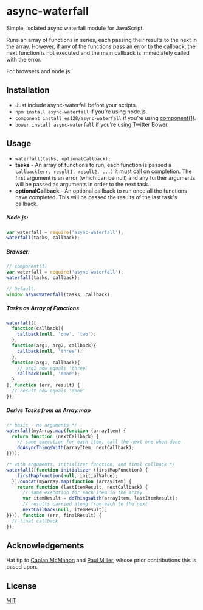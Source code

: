 # async-waterfall

Simple, isolated async waterfall module for JavaScript.

Runs an array of functions in series, each passing their results to the next in
the array. However, if any of the functions pass an error to the callback, the
next function is not executed and the main callback is immediately called with
the error.

For browsers and node.js.

## Installation
* Just include async-waterfall before your scripts.
* `npm install async-waterfall` if you’re using node.js.
* `component install es128/async-waterfall` if you’re using
[component(1)](https://github.com/component/component).
* `bower install async-waterfall` if you’re using
[Twitter Bower](http://bower.io).

## Usage

* `waterfall(tasks, optionalCallback);`
* **tasks** - An array of functions to run, each function is passed a
`callback(err, result1, result2, ...)` it must call on completion. The first
argument is an error (which can be null) and any further arguments will be
passed as arguments in order to the next task.
* **optionalCallback** - An optional callback to run once all the functions have
completed. This will be passed the results of the last task's callback.

##### Node.js:

```javascript
var waterfall = require('async-waterfall');
waterfall(tasks, callback);
```

##### Browser:

```javascript
// component(1)
var waterfall = require('async-waterfall');
waterfall(tasks, callback);

// Default:
window.asyncWaterfall(tasks, callback);
```

##### Tasks as Array of Functions

```javascript
waterfall([
  function(callback){
    callback(null, 'one', 'two');
  },
  function(arg1, arg2, callback){
    callback(null, 'three');
  },
  function(arg1, callback){
    // arg1 now equals 'three'
    callback(null, 'done');
  }
], function (err, result) {
  // result now equals 'done'
});
```

##### Derive Tasks from an Array.map

```javascript
/* basic - no arguments */
waterfall(myArray.map(function (arrayItem) {
  return function (nextCallback) {
    // same execution for each item, call the next one when done
    doAsyncThingsWith(arrayItem, nextCallback);
}}));

/* with arguments, initializer function, and final callback */
waterfall([function initializer (firstMapFunction) {
    firstMapFunction(null, initialValue);
  }].concat(myArray.map(function (arrayItem) {
    return function (lastItemResult, nextCallback) {
      // same execution for each item in the array
      var itemResult = doThingsWith(arrayItem, lastItemResult);
      // results carried along from each to the next
      nextCallback(null, itemResult);
}})), function (err, finalResult) {
  // final callback
});
```

## Acknowledgements
Hat tip to [Caolan McMahon](https://github.com/caolan) and
[Paul Miller](https://github.com/paulmillr), whose prior contributions this is
based upon.


## License
[MIT](https://raw.github.com/es128/async-waterfall/master/LICENSE)
